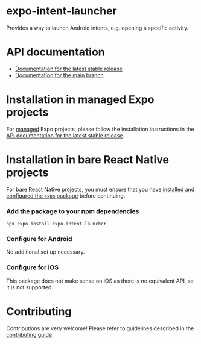 # expo-intent-launcher

Provides a way to launch Android intents, e.g. opening a specific activity.

# API documentation

- [Documentation for the latest stable release](https://docs.expo.dev/versions/latest/sdk/intent-launcher/)
- [Documentation for the main branch](https://docs.expo.dev/versions/unversioned/sdk/intent-launcher/)

# Installation in managed Expo projects

For [managed](https://docs.expo.dev/archive/managed-vs-bare/) Expo projects, please follow the installation instructions in the [API documentation for the latest stable release](https://docs.expo.dev/versions/latest/sdk/intent-launcher/).

# Installation in bare React Native projects

For bare React Native projects, you must ensure that you have [installed and configured the `expo` package](https://docs.expo.dev/bare/installing-expo-modules/) before continuing.

### Add the package to your npm dependencies

```
npx expo install expo-intent-launcher
```

### Configure for Android

No additional set up necessary.

### Configure for iOS

This package does not make sense on iOS as there is no equivalent API, so it is not supported.

# Contributing

Contributions are very welcome! Please refer to guidelines described in the [contributing guide](https://github.com/expo/expo#contributing).
